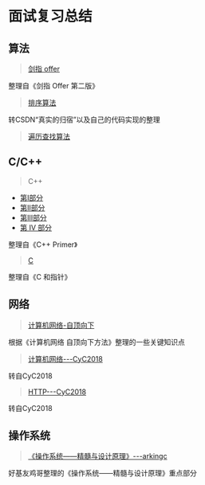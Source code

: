 # 面试复习总结

## 算法

> [剑指 offer](https://github.com/guanjunjian/Interview-Summary/blob/master/notes/algorithms/%E5%89%91%E6%8C%87offer.md)

整理自《剑指 Offer 第二版》

> [排序算法](https://github.com/guanjunjian/Interview-Summary/blob/master/notes/algorithms/%E6%8E%92%E5%BA%8F%E7%AE%97%E6%B3%95.md)

转CSDN“真实的归宿”以及自己的代码实现的整理

> [遍历查找算法]()

## C/C++

> C++

-	[第Ⅰ部分](https://guanjunjian.github.io/2018/01/19/study-20-cpp-primer-summary_1/)
-	[第Ⅱ部分](https://guanjunjian.github.io/2018/01/26/study-21-cpp-primer-summary_2/)
-	[第Ⅲ部分](https://guanjunjian.github.io/2018/02/02/study-22-cpp-primer-summary_3/)
-	[第 IV 部分](https://guanjunjian.github.io/2018/02/09/study-23-cpp-primer-summary_4/)

整理自《C++ Primer》

> [C](https://guanjunjian.github.io/2018/01/09/study-19-pointers-on-c-summary/)

整理自《C 和指针》

## 网络

> [计算机网络-自顶向下](https://github.com/guanjunjian/Interview-Summary/blob/master/notes/network/Computer-Networking-Top-Down.md)

根据《计算机网络 自顶向下方法》整理的一些关键知识点

> [计算机网络---CyC2018](https://github.com/CyC2018/Interview-Notebook/blob/master/notes/%E8%AE%A1%E7%AE%97%E6%9C%BA%E7%BD%91%E7%BB%9C.md)

转自CyC2018

> [HTTP---CyC2018](https://github.com/CyC2018/Interview-Notebook/blob/master/notes/HTTP.md)

转自CyC2018

## 操作系统

> [《操作系统——精髓与设计原理》---arkingc](https://github.com/arkingc/note/blob/master/%E6%93%8D%E4%BD%9C%E7%B3%BB%E7%BB%9F/%E6%93%8D%E4%BD%9C%E7%B3%BB%E7%BB%9F.md)

好基友鸡哥整理的《操作系统——精髓与设计原理》重点部分
